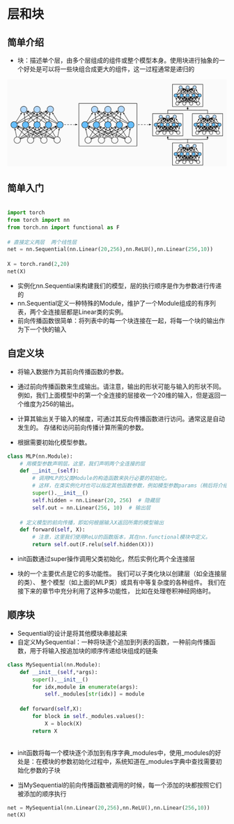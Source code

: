 # 层和块

## 简单介绍

* 块：描述单个层，由多个层组成的组件或整个模型本身。使用块进行抽象的一个好处是可以将一些块组合成更大的组件，这一过程通常是递归的

![图 0](../images/7c748aeb62ed02a1f7190e154ddceb4c8fb99c9b1b5a6d57b7bd7b6feece072d.png)  

## 简单入门

```py

import torch
from torch import nn
from torch.nn import functional as F

# 直接定义两层  两个线性层
net = nn.Sequential(nn.Linear(20,256),nn.ReLU(),nn.Linear(256,10))

X = torch.rand(2,20)
net(X)
```


* 实例化nn.Sequential来构建我们的模型，层的执行顺序是作为参数进行传递的
* nn.Sequential定义一种特殊的Module，维护了一个Module组成的有序列表，两个全连接层都是Linear类的实例。
* 前向传播函数很简单：将列表中的每一个块连接在一起，将每一个块的输出作为下一个快的输入

## 自定义块

* 将输入数据作为其前向传播函数的参数。

* 通过前向传播函数来生成输出。请注意，输出的形状可能与输入的形状不同。例如，我们上面模型中的第一个全连接的层接收一个20维的输入，但是返回一个维度为256的输出。
* 计算其输出关于输入的梯度，可通过其反向传播函数进行访问。通常这是自动发生的。
存储和访问前向传播计算所需的参数。

* 根据需要初始化模型参数。

```py
class MLP(nn.Module):
    # 用模型参数声明层。这里，我们声明两个全连接的层
    def __init__(self):
        # 调用MLP的父类Module的构造函数来执行必要的初始化。
        # 这样，在类实例化时也可以指定其他函数参数，例如模型参数params（稍后将介绍）
        super().__init__()
        self.hidden = nn.Linear(20, 256)  # 隐藏层
        self.out = nn.Linear(256, 10)  # 输出层

    # 定义模型的前向传播，即如何根据输入X返回所需的模型输出
    def forward(self, X):
        # 注意，这里我们使用ReLU的函数版本，其在nn.functional模块中定义。
        return self.out(F.relu(self.hidden(X)))

```

* init函数通过super操作调用父类初始化，然后实例化两个全连接层

* 块的一个主要优点是它的多功能性。 我们可以子类化块以创建层（如全连接层的类）、 整个模型（如上面的MLP类）或具有中等复杂度的各种组件。 我们在接下来的章节中充分利用了这种多功能性， 比如在处理卷积神经网络时。


## 顺序块

* Sequential的设计是将其他模块串接起来
* 自定义MySequential：一种将块逐个追加到列表的函数，一种前向传播函数，用于将输入按追加块的顺序传递给块组成的链条

```py
class MySequential(nn.Module):
    def __init__(self,*args):
        super().__init__()
        for idx,module in enumerate(args):
            self._modules[str(idx)] = module

    def forward(self,X):
        for block in self._modules.values():
            X = block(X)
        return X
    
```

* init函数将每一个模块逐个添加到有序字典_modules中，使用_modules的好处是：在模块的参数初始化过程中，系统知道在_modules字典中查找需要初始化参数的子块

* 当MySequential的前向传播函数被调用的时候，每一个添加的块都按照它们被添加的顺序执行

```py
net = MySequential(nn.Linear(20,256),nn.ReLU(),nn.Linear(256,10))
net(X)

```


